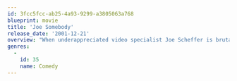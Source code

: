 ```yaml
---
id: 3fcc5fcc-ab25-4a93-9299-a3805063a768
blueprint: movie
title: 'Joe Somebody'
release_date: '2001-12-21'
overview: "When underappreciated video specialist Joe Scheffer is brutally humiliated by the office bully Mark McKinney in front of his daughter, Joe begins a quest for personal redemption. He proceeds by enduring a personal make-over and takes martial arts lessons from a B-action star. As news spreads of his rematch with Mark, Joe suddenly finds himself the center of attention, ascending the corporate ladder and growing in popularity. He's determined to show everyone in his life that he is not a nobody, but a force to be reckoned with."
genres:
  -
    id: 35
    name: Comedy
---
```

